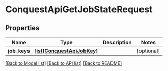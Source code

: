 # ConquestApiGetJobStateRequest

## Properties
Name | Type | Description | Notes
------------ | ------------- | ------------- | -------------
**job_keys** | [**list[ConquestApiJobKey]**](ConquestApiJobKey.md) |  | [optional] 

[[Back to Model list]](../README.md#documentation-for-models) [[Back to API list]](../README.md#documentation-for-api-endpoints) [[Back to README]](../README.md)

